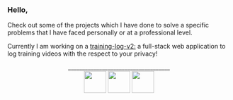 ### Hello,

Check out some of the projects which I have done to solve a specific problems that I have faced personally or at a professional level. 

Currently I am working on a <a href="https://github.com/wajeht/training-log-v2">training-log-v2:</a> a full-stack web application to log training videos with the respect to your privacy!


<p align="center">
____________________________________
<br>
<a href="https://www.linkedin.com/in/kyawsny/" target="_blank"><img width="50px" src="https://api.iconify.design/ph:linkedin-logo-thin.svg"></a>
<a href="mailto:kyawsny@gmail.com" target="_blank"><img width="50px" src="https://api.iconify.design/ph:envelope-simple-open-thin.svg"></a>
<a href="https://jaw.cool/" target="_blank"><img width="50px" src="https://api.iconify.design/ph:globe-hemisphere-west-thin.svg"></a
</p>
